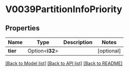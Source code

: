 # V0039PartitionInfoPriority

## Properties

Name | Type | Description | Notes
------------ | ------------- | ------------- | -------------
**tier** | Option<**i32**> |  | [optional]

[[Back to Model list]](../README.md#documentation-for-models) [[Back to API list]](../README.md#documentation-for-api-endpoints) [[Back to README]](../README.md)


